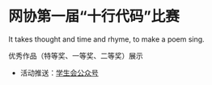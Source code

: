 # 网协第一届“十行代码”比赛
It takes thought and time and rhyme, to make a poem sing.

优秀作品（特等奖、一等奖、二等奖）展示

- 活动推送：[学生会公众号](https://mp.weixin.qq.com/s?__biz=MjM5NjE3NjI1Mw==&mid=2651367578&idx=1&sn=2afc29dabc69ce30d0972339867b0a88&chksm=bd1140888a66c99ed03274414697a9cca1b82f992dc3f6147d317dcf41f69b927355e4209e79&mpshare=1&scene=23&srcid=04242Po06YoLlFnuxb6rQYk7&sharer_sharetime=1682341283113&sharer_shareid=58bb95d0c9ada8587b0bde17bffbb749#rd)
